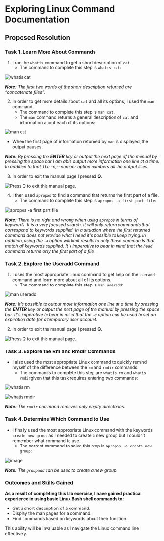 # Exploring Linux Command Documentation

## Proposed Resolution

### Task 1. Learn More About Commands

1. I ran the `whatis` command to get a short description of `cat`.
    * The command to complete this step is `whatis cat`:

![whatis cat](https://github.com/user-attachments/assets/13006cdb-4520-43ac-8c42-22f4c017c7d1)

***Note:**  The first two words of the short description returned are “concatenate files”.*

2. In order to get more details about `cat` and all its options, I used the `man` command.
      * The command to complete this step is `man cat`.
      * The `man` command returns a general description of `cat` and information about each of its options:

![man cat](https://github.com/user-attachments/assets/f839a8b1-e16d-42f3-bd30-6d6ab5361411)

* When the first page of information returned by `man` is displayed, the output pauses.

***Note:** By pressing the **ENTER** key or output the next page of the manual by pressing the space bar I am able output more information one line at a time. In addition to that The -n,--number option numbers all the output lines.*

3. In order to exit the manual page I pressed **Q**.

![Press Q to exit this manual page.](https://github.com/user-attachments/assets/446ab4b8-c9c1-4de7-ba03-97e53f343eb2)

4. I then used `apropos` to find a command that returns the first part of a file.
      * The command to complete this step is `apropos -a first part file`:

![apropos -a first part file](https://github.com/user-attachments/assets/6471c114-0698-4298-a172-a0a50afc4c80)

***Note:** There is no right and wrong when using `apropos` in terms of keywords. It is a very focused search. It will only return commands that correspond to keywords supplied. In a situation where the first returned command does not provide what I need it's possible to keep trying. In addition, using the `-a` option will limit results to only those commands that match all keywords supplied. It's imperative to bear in mind that the `head` command returns only the first part of a file.*

### Task 2. Explore the Useradd Command

1. I used the most appropriate Linux command to get help on the `useradd` command and learn more about all of its options.
      * The command to complete this step is `man useradd`:

![man useradd](https://github.com/user-attachments/assets/ef91616c-b58f-4670-a0de-6caa072964dd)

***Note:** It's possible to output more information one line at a time by pressing the **ENTER** key or output the next page of the manual by pressing the space bar. It's imperative to bear in mind that the `-e` option can be used to set an expiration date for a temporary user account.*

2. In order to exit the manual page I pressed **Q**.

![Press Q to exit this manual page.](https://github.com/user-attachments/assets/e57258b5-70d8-474f-881a-f5f6e1355d4d)

### Task 3. Explore the Rm and Rmdir Commands

* I also used the most appropriate Linux command to quickly remind myself of the difference between the `rm` and `rmdir` commands.
  * The commands to complete this step are `whatis rm` and `whatis rmdir`given that this task requires entering two commands:

![whatis rm](https://github.com/user-attachments/assets/c5664b34-7266-453a-a93f-ae98ffbf92f3)

![whatis rmdir](https://github.com/user-attachments/assets/5bd046d3-e168-41bc-bc4f-baff413064a2)

***Note:** The `rmdir` command removes only empty directories.*

### Task 4. Determine Which Command to Use

* I finally used the most appropriate Linux command with the keywords `create new group` as I needed to create a new group but I couldn’t remember what command to use.
   * The correct command to solve this step is `apropos -a create new group`:

![image](https://github.com/user-attachments/assets/0a9fc556-ccda-430a-93bf-8e4ebf658560)

***Note:** The `groupadd` can be used to create a new group.*

### Outcomes and Skills Gained

**As a result of completing this lab exercise, I have gained practical experience in using basic Linux Bash shell commands to:**

* Get a short description of a command.
* Display the man pages for a command.
* Find commands based on keywords about their function.

This ability will be invaluable as I navigate the Linux command line effectively.
